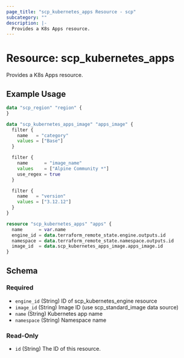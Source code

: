```yaml
---
page_title: "scp_kubernetes_apps Resource - scp"
subcategory: ""
description: |-
  Provides a K8s Apps resource.
---
```


# Resource: scp_kubernetes_apps

Provides a K8s Apps resource.


## Example Usage

```terraform
data "scp_region" "region" {
}

data "scp_kubernetes_apps_image" "apps_image" {
  filter {
    name   = "category"
    values = ["Base"]
  }

  filter {
    name      = "image_name"
    values    = ["Alpine Community *"]
    use_regex = true
  }

  filter {
    name   = "version"
    values = ["3.12.12"]
  }
}

resource "scp_kubernetes_apps" "apps" {
  name      = var.name
  engine_id = data.terraform_remote_state.engine.outputs.id
  namespace = data.terraform_remote_state.namespace.outputs.id
  image_id  = data.scp_kubernetes_apps_image.apps_image.id
}
```

<!-- schema generated by tfplugindocs -->
## Schema

### Required

- `engine_id` (String) ID of scp_kubernetes_engine resource
- `image_id` (String) Image ID (use scp_standard_image data source)
- `name` (String) Kubernetes app name
- `namespace` (String) Namespace name

### Read-Only

- `id` (String) The ID of this resource.
